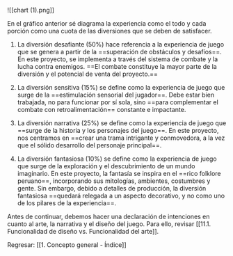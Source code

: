 
![[chart (1).png]]

En el gráfico anterior sé diagrama la experiencia como el todo y cada porción como una cuota de las diversiones que se deben de satisfacer.

1. La diversión desafiante (50%) hace referencia a la experiencia de juego que se genera a partir de la ==superación de obstáculos y desafíos==. En este proyecto, se implementa a través del sistema de combate y la lucha contra enemigos. ==El combate constituye la mayor parte de la diversión y el potencial de venta del proyecto.==

2. La diversión sensitiva (15%) se define como la experiencia de juego que surge de la ==estimulación sensorial del jugador==. Debe estar bien trabajada, no para funcionar por sí sola, sino ==para complementar el combate con retroalimentación== constante e impactante.

3. La diversión narrativa (25%) se define como la experiencia de juego que ==surge de la historia y los personajes del juego==. En este proyecto, nos centramos en ==crear una trama intrigante y conmovedora, a la vez que el sólido desarrollo del personaje principal==. 

4. La diversión fantasiosa (10%) se define como la experiencia de juego que surge de la exploración y el descubrimiento de un mundo imaginario. En este proyecto, la fantasía se inspira en el ==rico folklore peruano==, incorporando sus mitologías, ambientes, costumbres y gente. Sin embargo, debido a detalles de producción, la diversión fantasiosa ==quedará relegada a un aspecto decorativo, y no como uno de los pilares de la experiencia==.

Antes de continuar, debemos hacer una declaración de intenciones en cuanto al arte, la narrativa y el diseño del juego. Para ello, revisar [[11.1. Funcionalidad de diseño vs. Funcionalidad del arte]].

Regresar: [[1. Concepto general - Índice]]
